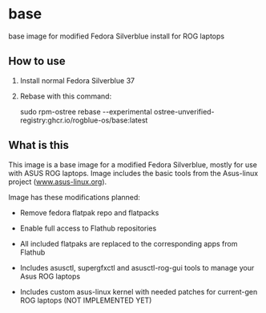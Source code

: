 # base
base image for modified Fedora Silverblue install for ROG laptops

## How to use

1) Install normal Fedora Silverblue 37
2) Rebase with this command:

    sudo rpm-ostree rebase --experimental ostree-unverified-registry:ghcr.io/rogblue-os/base:latest


## What is this
This image is a base image for a modified Fedora Silverblue, mostly for use with ASUS ROG laptops. Image includes the basic tools from the Asus-linux project (www.asus-linux.org).

Image has these modifications planned:

- Remove fedora flatpak repo and flatpacks

- Enable full access to Flathub repositories

- All included flatpaks are replaced to the corresponding apps from Flathub

- Includes asusctl, supergfxctl and asusctl-rog-gui tools to manage your Asus ROG laptops

- Includes custom asus-linux kernel with needed patches for current-gen ROG laptops (NOT IMPLEMENTED YET)
    
